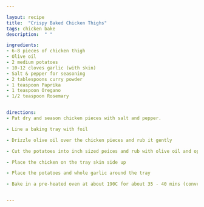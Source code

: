 ```yaml
---

layout: recipe
title:  "Crispy Baked Chicken Thighs"
tags: chicken bake
description:  " "

ingredients:
- 6-8 pieces of chicken thigh
- Olive oil
- 2 medium potatoes
- 10-12 cloves garlic (with skin)
- Salt & pepper for seasoning
- 2 tablespoons curry powder
- 1 teaspoon Paprika
- 1 teaspoon Oregano
- 1/2 teaspoon Rosemary


directions:
- Pat dry and season chicken pieces with salt and pepper.

- Line a baking tray with foil

- Drizzle olive oil over the chicken pieces and rub it gently

- Cut the potatoes into inch sized peices and rub with olive oil and optionally some salt

- Place the chicken on the tray skin side up

- Place the potatoes and whole garlic around the tray

- Bake in a pre-heated oven at about 190C for about 35 - 40 mins (convection)


---
```

